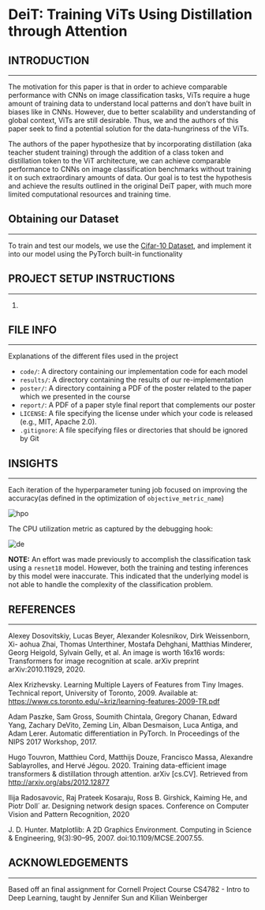 # DeiT: Training ViTs Using Distillation through Attention

## INTRODUCTION
-----------------------------------------------------------------------------------------------------

The motivation for this paper is that in order to achieve comparable performance with CNNs on image classification tasks, ViTs require a huge amount of training data to understand local patterns and don’t have built in biases like in CNNs. However, due to better scalability and understanding of global context, ViTs are still desirable. Thus, we and the authors of this paper seek to find a potential solution for the data-hungriness of the ViTs.

The authors of the paper hypothesize that by incorporating distillation (aka teacher student training) through the addition of a class token and distillation token to the ViT architecture, we can achieve comparable performance to CNNs on image classification benchmarks without training it on such extraordinary amounts of data. Our goal is to test the hypothesis and achieve the results outlined in the original DeiT paper, with much more limited computational resources and training time. 

## Obtaining our Dataset
-----------------------------------------------------------------------------------------------------
To train and test our models, we use the [Cifar-10 Dataset](https://www.cs.toronto.edu/~kriz/cifar.html ), and implement it into our model using the PyTorch built-in functionality

## PROJECT SETUP INSTRUCTIONS
-----------------------------------------------------------------------------------------------------

1) 

## FILE INFO
-----------------------------------------------------------------------------------------------------

Explanations of the different files used in the project
* `code/`: A directory containing our implementation code for each model 
* `results/`: A directory containing the results of our re-implementation
* `poster/`: A directory containing a PDF of the poster related to the paper which we presented in the course
* `report/`: A PDF of a paper style final report that complements our poster
* `LICENSE`: A file specifying the license under which your code is released (e.g., MIT,
Apache 2.0).
* `.gitignore`: A file specifying files or directories that should be ignored by Git

    
## INSIGHTS
-----------------------------------------------------------------------------------------------------
Each iteration of the hyperparameter tuning job focused on improving the accuracy(as defined in the optimization of `objective_metric_name`)

![hpo](images/Status%20of%20hyperparameter%20Tuning%20Jobs.png)

The CPU utilization metric as captured by the debugging hook:

![de](images/CPU%20Utilization.png)


**NOTE:** An effort was made previously to accomplish the classification task using a `resnet18` model. However, both the training and testing inferences by this model were inaccurate. This indicated that the underlying model is not able to handle the complexity of the classification problem.



## REFERENCES
-----------------------------------------------------------------------------------------------------

Alexey Dosovitskiy, Lucas Beyer, Alexander Kolesnikov, Dirk Weissenborn, Xi-
aohua Zhai, Thomas Unterthiner, Mostafa Dehghani, Matthias Minderer, Georg
Heigold, Sylvain Gelly, et al. An image is worth 16x16 words: Transformers for
image recognition at scale. arXiv preprint arXiv:2010.11929, 2020.

Alex Krizhevsky. Learning Multiple Layers of Features from Tiny Images. Technical report, University of Toronto, 2009. Available at: https://www.cs.toronto.edu/~kriz/learning-features-2009-TR.pdf 

Adam Paszke, Sam Gross, Soumith Chintala, Gregory Chanan, Edward Yang, Zachary DeVito, Zeming Lin, Alban Desmaison, Luca Antiga, and Adam Lerer. Automatic differentiation in PyTorch. In Proceedings of the NIPS 2017 Workshop, 2017.

Hugo Touvron, Matthieu Cord, Matthijs Douze, Francisco Massa, Alexandre Sablayrolles, and Hervé Jégou. 2020. Training data-efficient image transformers & distillation through attention. arXiv [cs.CV]. Retrieved from http://arxiv.org/abs/2012.12877  

Ilija Radosavovic, Raj Prateek Kosaraju, Ross B. Girshick, Kaiming He, and Piotr
Doll´ ar. Designing network design spaces. Conference on Computer Vision and Pattern
Recognition, 2020

J. D. Hunter. Matplotlib: A 2D Graphics Environment. Computing in Science & Engineering, 9(3):90–95, 2007. doi:10.1109/MCSE.2007.55. 


## ACKNOWLEDGEMENTS
-----------------------------------------------------------------------------------------------------

Based off an final assignment for Cornell Project Course CS4782 - Intro to Deep Learning, taught by Jennifer Sun and Kilian Weinberger 
